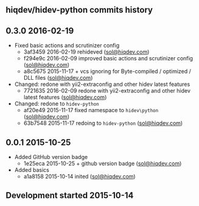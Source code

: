 hiqdev/hidev-python commits history
-----------------------------------

## 0.3.0 2016-02-19

- Fixed basic actions and scrutinizer config
    - 3af3459 2016-02-19 rehideved (sol@hiqdev.com)
    - f294e9c 2016-02-09 improved basic actions and scrutinizer config (sol@hiqdev.com)
    - a8c5675 2015-11-17 + vcs ignoring for Byte-compiled / optimized / DLL files (sol@hiqdev.com)
- Changed: redone with yii2-extraconfig and other hidev latest features
    - 7721635 2016-02-09 redone with yii2-extraconfig and other hidev latest features (sol@hiqdev.com)
- Changed: redone to `hidev-python`
    - af20e49 2015-11-17 fixed namespace to `hidev\python` (sol@hiqdev.com)
    - 63b7548 2015-11-17 redoing to `hidev-python` (sol@hiqdev.com)

## 0.0.1 2015-10-25

- Added GitHub version badge
    - 1e25eca 2015-10-25 + github version badge (sol@hiqdev.com)
- Added basics
    - a1a8158 2015-10-14 inited (sol@hiqdev.com)

## Development started 2015-10-14

